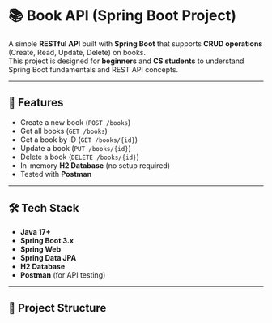 # 📚 Book API (Spring Boot Project)

A simple **RESTful API** built with **Spring Boot** that supports **CRUD operations** (Create, Read, Update, Delete) on books.  
This project is designed for **beginners** and **CS students** to understand Spring Boot fundamentals and REST API concepts.  

---

## 🚀 Features
- Create a new book (`POST /books`)
- Get all books (`GET /books`)
- Get a book by ID (`GET /books/{id}`)
- Update a book (`PUT /books/{id}`)
- Delete a book (`DELETE /books/{id}`)
- In-memory **H2 Database** (no setup required)
- Tested with **Postman**

---

## 🛠️ Tech Stack
- **Java 17+**
- **Spring Boot 3.x**
- **Spring Web**
- **Spring Data JPA**
- **H2 Database**
- **Postman** (for API testing)

---

## 📂 Project Structure
